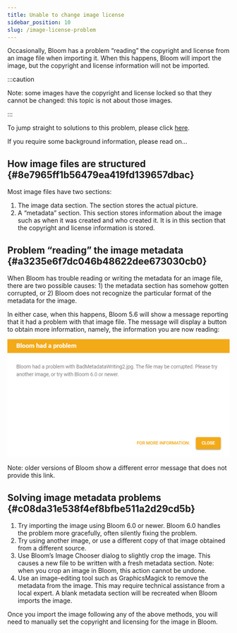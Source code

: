 ```yaml
---
title: Unable to change image license
sidebar_position: 10
slug: /image-license-problem
---
```




Occasionally, Bloom has a problem “reading” the copyright and license from an image file when importing it.  When this happens, Bloom will import the image, but the copyright and license information will not be imported.  


:::caution

Note: some images have the copyright and license locked so that they cannot be changed: this topic is not about those images.

:::




To jump straight to solutions to this problem, please click [here](/image-license-problem#c08da31e538f4ef8bfbe511a2d29cd5b).


If you require some background information, please read on…


## How image files are structured {#8e7965ff1b56479ea419fd139657dbac}


Most image files have two sections: 

1. The image data section. The section stores the actual picture.
2. A “metadata” section. This section stores information about the image such as when it was created and who created it.  It is in this section that the copyright and license information is stored.

## Problem “reading” the image metadata {#a3235e6f7dc046b48622dee673030cb0}


When Bloom has trouble reading or writing the metadata for an image file, there are two possible causes: 1) the metadata section has somehow gotten corrupted, or 2) Bloom does not recognize the particular format of the metadata for the image.  


In either case, when this happens, Bloom 5.6 will show a message reporting that it had a problem with that image file.  The message will display a button to obtain more information, namely, the information you are now reading: 


![](./image-license-problem.74ed2a00-8557-4d21-845b-9d975e6977dd.png)


Note: older versions of Bloom show a different error message that does not provide this link.


## Solving image metadata problems {#c08da31e538f4ef8bfbe511a2d29cd5b}

1. Try importing the image using Bloom 6.0 or newer.  Bloom 6.0 handles the problem more gracefully, often silently fixing the problem.
2. Try using another image, or use a different copy of that image obtained from a different source.
3. Use Bloom’s Image Chooser dialog to slightly crop the image.  This causes a new file to be written with a fresh metadata section.  Note: when you crop an image in Bloom, this action cannot be undone.
4. Use an image-editing tool such as GraphicsMagick to remove the metadata from the image.  This may require technical assistance from a local expert. A blank metadata section will be recreated when Bloom imports the image.

Once you import the image following any of the above methods, you will need to manually set the copyright and licensing for the image in Bloom. 

